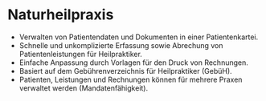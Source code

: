 # Naturheilpraxis

*   Verwalten von Patientendaten und Dokumenten in einer Patientenkartei.
*   Schnelle und unkomplizierte Erfassung sowie Abrechung von
    Patientenleistungen für Heilpraktiker.
*   Einfache Anpassung durch Vorlagen für den Druck von Rechnungen.
*   Basiert auf dem Gebührenverzeichnis für Heilpraktiker (GebüH).
*   Patienten, Leistungen und Rechnungen können für mehrere Praxen verwaltet
    werden (Mandatenfähigkeit).
